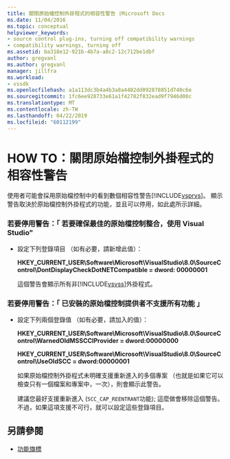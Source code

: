 ```yaml
---
title: 關閉原始檔控制外掛程式的相容性警告 |Microsoft Docs
ms.date: 11/04/2016
ms.topic: conceptual
helpviewer_keywords:
- source control plug-ins, turning off compatibility warnings
- compatibility warnings, turning off
ms.assetid: ba318e12-921b-4b7a-a8c2-12c712be1dbf
author: gregvanl
ms.author: gregvanl
manager: jillfra
ms.workload:
- vssdk
ms.openlocfilehash: a1a113dc3b4a4b3a8a4482dd092878851d740c6e
ms.sourcegitcommit: 1fc6ee928733e61a1f42782f832ead9f7946d00c
ms.translationtype: MT
ms.contentlocale: zh-TW
ms.lasthandoff: 04/22/2019
ms.locfileid: "60112199"
---
```

# <a name="how-to-turn-off-compatibility-warnings-for-source-control-plug-ins"></a>HOW TO：關閉原始檔控制外掛程式的相容性警告
使用者可能會採用原始檔控制中的看到數個相容性警告[!INCLUDE[vsprvs](../code-quality/includes/vsprvs_md.md)]。 顯示警告取決於原始檔控制外掛程式的功能，並且可以停用，如此處所示詳細。

### <a name="to-disable-the-warning-to-ensure-optimal-source-control-integration-with-visual-studio"></a>若要停用警告：「 若要確保最佳的原始檔控制整合，使用 Visual Studio"

- 設定下列登錄項目 （如有必要，請新增此值）：

   **HKEY_CURRENT_USER\Software\Microsoft\VisualStudio\8.0\SourceControl\DontDisplayCheckDotNETCompatible = dword: 00000001**

   這個警告會顯示所有非[!INCLUDE[vsvss](../extensibility/includes/vsvss_md.md)]外掛程式。

### <a name="to-disable-the-warning-the-installed-source-control-provider-does-not-support-all-the-capabilities"></a>若要停用警告：「 已安裝的原始檔控制提供者不支援所有功能 」

- 設定下列兩個登錄值 （如有必要，請加入的值）：

     **HKEY_CURRENT_USER\Software\Microsoft\VisualStudio\8.0\SourceControl\WarnedOldMSSCCIProvider = dword:00000000**

    **HKEY_CURRENT_USER\Software\Microsoft\VisualStudio\8.0\SourceControl\UseOldSCC = dword:00000001**

     如果原始檔控制外掛程式未明確支援重新進入的多個專案 （也就是如果它可以檢查只有一個檔案和專案中，一次），則會顯示此警告。

     建議您最好支援重新進入 (`SCC_CAP_REENTRANT`功能); 這麼做會移除這個警告。 不過，如果這項支援不可行，就可以設定這些登錄項目。

## <a name="see-also"></a>另請參閱
- [功能旗標](../extensibility/capability-flags.md)